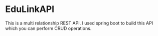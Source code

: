 # EduLinkAPI
This is a multi relationship REST API. I used spring boot to build this API which you can perform CRUD operations.
